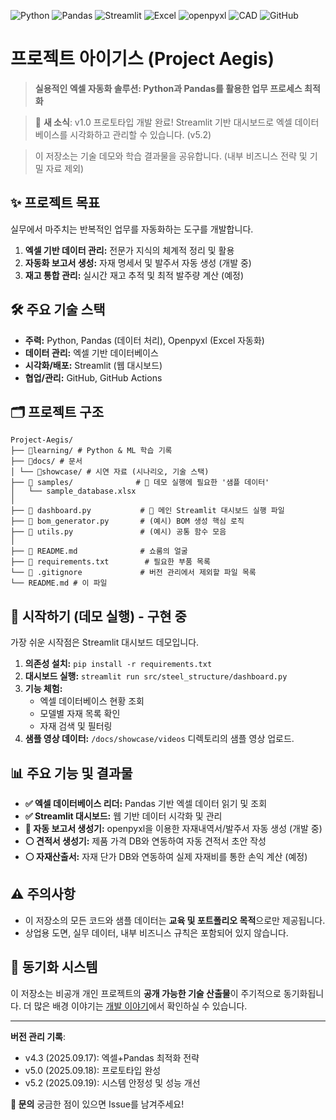 ![Python](https://img.shields.io/badge/Python-3776AB?style=for-the-badge&logo=python&logoColor=white)
![Pandas](https://img.shields.io/badge/Pandas-150458?style=for-the-badge&logo=pandas&logoColor=white)
![Streamlit](https://img.shields.io/badge/Streamlit-FF4B4B?style=for-the-badge&logo=streamlit&logoColor=white)
![Excel](https://img.shields.io/badge/Excel-217346?style=for-the-badge&logo=microsoft-excel&logoColor=white)
![openpyxl](https://img.shields.io/badge/openpyxl-00A98F?style=for-the-badge&logo=python&logoColor=white)
![CAD](https://img.shields.io/badge/AutoCAD-000000?style=for-the-badge&logo=autodesk&logoColor=white)
![GitHub](https://img.shields.io/badge/GitHub-181717?style=for-the-badge&logo=github&logoColor=white)

# 프로젝트 아이기스 (Project Aegis)

> **실용적인 엑셀 자동화 솔루션: Python과 Pandas를 활용한 업무 프로세스 최적화**

> 🎉 **새 소식**: v1.0 프로토타입 개발 완료! Streamlit 기반 대시보드로 엑셀 데이터베이스를 시각화하고 관리할 수 있습니다. (v5.2)

> 이 저장소는 기술 데모와 학습 결과물을 공유합니다. (내부 비즈니스 전략 및 기밀 자료 제외)

## ✨ 프로젝트 목표

실무에서 마주치는 반복적인 업무를 자동화하는 도구를 개발합니다.

1.  **엑셀 기반 데이터 관리:** 전문가 지식의 체계적 정리 및 활용
2.  **자동화 보고서 생성:** 자재 명세서 및 발주서 자동 생성 (개발 중)
3.  **재고 통합 관리:** 실시간 재고 추적 및 최적 발주량 계산 (예정)

## 🛠️ 주요 기술 스택

*   **주력:** Python, Pandas (데이터 처리), Openpyxl (Excel 자동화)
*   **데이터 관리:** 엑셀 기반 데이터베이스
*   **시각화/배포:** Streamlit (웹 대시보드)
*   **협업/관리:** GitHub, GitHub Actions

## 🗂 프로젝트 구조
```
Project-Aegis/
├── 📂learning/ # Python & ML 학습 기록
├── 📂docs/ # 문서
│ └── 📂showcase/ # 시연 자료 (시나리오, 기술 스택)
├── 📂 samples/              # 📄 데모 실행에 필요한 '샘플 데이터'
│   └── sample_database.xlsx
│
├── 📜 dashboard.py           # 🚀 메인 Streamlit 대시보드 실행 파일
├── 📜 bom_generator.py       # (예시) BOM 생성 핵심 로직
├── 📜 utils.py               # (예시) 공통 함수 모음
│
├── 📜 README.md              # 쇼룸의 얼굴
├── 📜 requirements.txt        # 필요한 부품 목록
└── 📜 .gitignore             # 버전 관리에서 제외할 파일 목록
└── README.md # 이 파일

```


## 🚀 시작하기 (데모 실행) - 구현 중

가장 쉬운 시작점은 Streamlit 대시보드 데모입니다.

1.  **의존성 설치:** `pip install -r requirements.txt`
2.  **대시보드 실행:** `streamlit run src/steel_structure/dashboard.py`
3.  **기능 체험:** 
    - 엑셀 데이터베이스 현황 조회
    - 모델별 자재 목록 확인
    - 자재 검색 및 필터링
4.  **샘플 영상 데이터:** `/docs/showcase/videos` 디렉토리의 샘플 영상 업로드.

## 📊 주요 기능 및 결과물

*   **✅ 엑셀 데이터베이스 리더:** Pandas 기반 엑셀 데이터 읽기 및 조회
*   **✅ Streamlit 대시보드:** 웹 기반 데이터 시각화 및 관리
*   **🔄 자동 보고서 생성기:** openpyxl을 이용한 자재내역서/발주서 자동 생성 (개발 중)
*   **⚪ 견적서 생성기:** 제품 가격 DB와 연동하여 자동 견적서 초안 작성 
*   **⚪ 자재산출서:** 자재 단가 DB와 연동하여 실제 자재비를 통한 손익 계산 (예정) 

## ⚠️ 주의사항

- 이 저장소의 모든 코드와 샘플 데이터는 **교육 및 포트폴리오 목적**으로만 제공됩니다.
- 상업용 도면, 실무 데이터, 내부 비즈니스 규칙은 포함되어 있지 않습니다.

## 🔄 동기화 시스템

이 저장소는 비공개 개인 프로젝트의 **공개 가능한 기술 산출물**이 주기적으로 동기화됩니다. 더 많은 배경 이야기는 [개발 이야기](https://drummer78.tistory.com)에서 확인하실 수 있습니다.

---

**버전 관리 기록**:
- v4.3 (2025.09.17): 엑셀+Pandas 최적화 전략
- v5.0 (2025.09.18): 프로토타입 완성
- v5.2 (2025.09.19): 시스템 안정성 및 성능 개선

**📧 문의**
궁금한 점이 있으면 Issue를 남겨주세요!